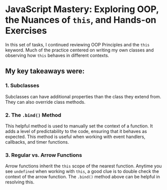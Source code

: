# JavaScript Mastery: Exploring OOP, the Nuances of `this`, and Hands-on Exercises

In this set of tasks, I continued reviewing OOP Principles and the `this` keyword.  Much of the practice centered on writing my own classes and observing how `this` behaves in different contexts.

## My key takeaways were:

### 1. Subclasses

Subclasses can have additional properties than the class they extend from.  They can also override class methods.

### 2. The `.bind()` Method

This helpful method is used to manually set the context of a function.  It adds a level of predictability to the code, ensuring that it behaves as expected.  This method is useful when working with event handlers, callbacks, and timer functions.

### 3. Regular vs. Arrow Functions

Arrow functions inherit the `this` scope of the nearest function.  Anytime you see `undefined` when working with `this`, a good clue is to double check the context of the arrow function.  The `.bind()` method above can be helpful in resolving this.
